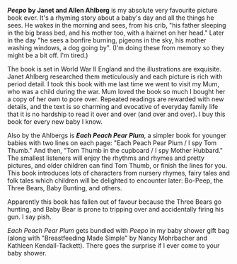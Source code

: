 <!--
.. title: Two Picture Books We Love
.. date: 2009-01-31 21:51:56
.. author: Amy Brown
-->

***Peepo*** __by Janet and Allen Ahlberg__ is my absolute very
favourite picture book ever.  It's a rhyming story about a
baby's day and all the things he sees.  He wakes in the 
morning and sees, from his crib, "his father sleeping in
the big brass bed, and his mother too, with a hairnet on
her head."  Later in the day "he sees a bonfire burning,
pigeons in the sky, his mother washing windows, a dog going
by".  (I'm doing these from memory so they might be a bit
off.  I'm tired.)  

The book is set in World War II England and the illustrations
are exquisite.  Janet Ahlberg researched them meticulously
and each picture is rich with period detail.  I took this
book with me last time we went to visit
my Mum, who was a child during the war.  Mum loved the 
book so much I bought her a copy of her own to pore over.  Repeated
readings are rewarded with new details, and the text is
so charming and evocative of everyday family life 
that it is no hardship to read it over and
over (and over and over).  I buy this book for every new 
baby I know.

Also by the Ahlbergs is ***Each Peach Pear Plum***, a
simpler book for younger babies with two lines on each
page: "Each Peach Pear Plum / I spy Tom Thumb."  And then,
"Tom Thumb in the cupboard / I spy Mother Hubbard."   The
smallest listeners will enjoy the rhythms and rhymes
and pretty pictures, and older children can find Tom
Thumb, or finish the lines for you.  This book 
introduces lots of characters from nursery rhymes,
fairy tales and folk tales which children will be
delighted to encounter later: Bo-Peep, the Three
Bears, Baby Bunting, and others.

Apparently this book has fallen out of favour because
the Three Bears go hunting, and Baby Bear is prone to
tripping over and accidentally firing his gun.  I say
pish.

*Each Peach Pear Plum* gets bundled with *Peepo* in 
my baby shower gift
bag (along with "Breastfeeding Made Simple" by 
Nancy Mohrbacher and Kathleen Kendall-Tackett).  There
goes the surprise if I ever come to your baby shower.



